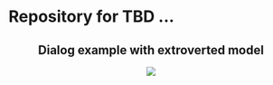 <h1>Repository for TBD ...</h1>

<h2 style="text-align:center">Dialog example with extroverted model</h2>
<div style="display:flex;flex-direction:row;width:100%;">
<img style="align-self:center;margin:auto;" src="https://user-images.githubusercontent.com/66186741/174483256-0eba1ef5-4bf7-4b06-a911-a0a552d588ee.gif"/>
</div>
